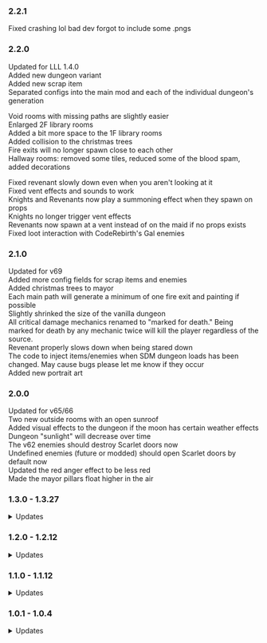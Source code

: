 ### 2.2.1

Fixed crashing lol bad dev forgot to include some .pngs

### 2.2.0

Updated for LLL 1.4.0\
Added new dungeon variant\
Added new scrap item\
Separated configs into the main mod and each of the individual dungeon's generation

Void rooms with missing paths are slightly easier\
Enlarged 2F library rooms\
Added a bit more space to the 1F library rooms\
Added collision to the christmas trees\
Fire exits will no longer spawn close to each other\
Hallway rooms: removed some tiles, reduced some of the blood spam, added decorations

Fixed revenant slowly down even when you aren't looking at it\
Fixed vent effects and sounds to work\
Knights and Revenants now play a summoning effect when they spawn on props\
Knights no longer trigger vent effects\
Revenants now spawn at a vent instead of on the maid if no props exists\
Fixed loot interaction with CodeRebirth's Gal enemies


### 2.1.0

Updated for v69\
Added more config fields for scrap items and enemies\
Added christmas trees to mayor\
Each main path will generate a minimum of one fire exit and painting if possible\
Slightly shrinked the size of the vanilla dungeon\
All critical damage mechanics renamed to "marked for death." Being marked for death by any mechanic twice will kill the player regardless of the source.\
Revenant properly slows down when being stared down\
The code to inject items/enemies when SDM dungeon loads has been changed. May cause bugs please let me know if they occur\
Added new portrait art

### 2.0.0

Updated for v65/66\
Two new outside rooms with an open sunroof\
Added visual effects to the dungeon if the moon has certain weather effects\
Dungeon "sunlight" will decrease over time\
The v62 enemies should destroy Scarlet doors now\
Undefined enemies (future or modded) should open Scarlet doors by default now\
Updated the red anger effect to be less red\
Made the mayor pillars float higher in the air

### 1.3.0 - 1.3.27

<details> 
  <summary>
  Updates
  </summary>

Added many variant rooms\
Added void rooms\
Added new treasure rooms\
Added clock prop to main entrance\
Added destroyable doors\
Added spike traps to dungeon\
Added jukebox with Touhou beats to Servant's Quarter rooms\
Redone dungeon brightness, item and map hazard spawn locations\
Added ink/blood stains throughout the mansion floor\
Expanded mayor entrance tile, removed basement\
Shrunk all 1F libary rooms\
Lights now have a chance of flickering and dying

Updated dungeon generation to prefer branch tiles that make multiple connections to encourage looping paths

Added new enemy variant for Butler and new weapon from said enemy\
Added new scrap item, shattered decorative crystal (can combine with flashlights)\
Added new scrap item, doll snowglobe\
Added new scarlet key (it's just red) to help with visibility\
Updated knight to match the coilhead's new v60 behaviour\
Knight enters a brief cooldown after hitting a player

Added config to add unique enemy spawns during the bedroom dungeon event\
Added configs for dungeon enemies and items spawn weights\
Added config for demonic painting\
Added config to use either SDM or vanilla fire exits\
Moved some of the configs to LLL

Dungeon lights turn red during certain dungeon events\
Added special colouring to enemies that spawn from the painting event\
Portraits stare at you when you aren't looking

Added Mimics compatibility\
Added FacilityMeltdown compatibility
Added ReservedFlashlightSlot compatibility\
Added ReservedKeySlot compatibility\
Added Coroner compatibility\
CullFactory mod is now manatory\
LethalConfig's entries will have a different shade of red if my preset settings auto-change its values

Updated mod for my new API\
Added Sanguine (moon) to the interior's spawn list\
Added Scarlet Devil Mansion (moon) to the interior's spawn list

</details>

### 1.2.0 - 1.2.12

<details> 
  <summary>
  Updates
  </summary>

Added new dungeon event\
Added basement to mayor starting room\
Added bedroom and servant quarter variant rooms\
Many many internal code and design changes to reduce the load times by abouy 90% on average\
Removed garden tile (temporarily). Added unpolished fire exits throughout the dungeon\
Added rotateable frames to the hallways\
Added new functionality to decorative crystal item\
Added config presets. Automatically set to default. Contains two distinct presets for 4+ lobbies are 1-3 smaller lobbies\
These config presets make the map much smaller\
Fixed scrap spawn prefering to spawn on the upper floors\
Added many new networked configs\
Switch from BinaryFormatter to OdinSerializer\
Fixed issues with unofficial Korean patch

</details>

### 1.1.0 - 1.1.12

<details> 
  <summary>
  Updates
  </summary>

Added support for LLL\
Detailed the hallway rooms and added new ones\
Added lethal company's lighting onto the dungeon (somehow?)\
Added new enemy variant\
Added new scrap item\
Fixed enemy pathing issues\
Spray cans now work, thanks SkullCrusher my beloved\
Added wall lights to hallway rooms as a possible spawn\
Added chandelier lights to most rooms as a possible spawn\
Added networked config to modify the spawn chance of light sources\
Added networked config to modify much of the dungeon generation values and scrap count

</details>

### 1.0.1 - 1.0.4

<details> 
  <summary>
  Updates
  </summary>

Detailed the mayor starting room\
Added three detailed kitchen variants\
Made more drastic changes to make the map much less spread out, AKA map is smaller

</details>
